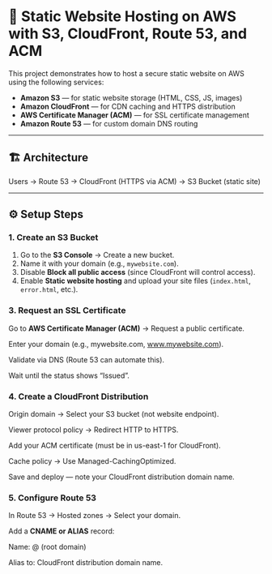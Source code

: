 # 🚀 Static Website Hosting on AWS with S3, CloudFront, Route 53, and ACM

This project demonstrates how to host a secure static website on AWS using the following services:

- **Amazon S3** — for static website storage (HTML, CSS, JS, images)
- **Amazon CloudFront** — for CDN caching and HTTPS distribution
- **AWS Certificate Manager (ACM)** — for SSL certificate management
- **Amazon Route 53** — for custom domain DNS routing

---

## 🏗️ Architecture

Users → Route 53 → CloudFront (HTTPS via ACM) → S3 Bucket (static site)

---

## ⚙️ Setup Steps

### 1. Create an S3 Bucket
1. Go to the **S3 Console** → Create a new bucket.
2. Name it with your domain (e.g., `mywebsite.com`).
3. Disable **Block all public access** (since CloudFront will control access).
4. Enable **Static website hosting** and upload your site files (`index.html`, `error.html`, etc.).

### 3. Request an SSL Certificate

Go to **AWS Certificate Manager (ACM)** → Request a public certificate.

Enter your domain (e.g., mywebsite.com, www.mywebsite.com).

Validate via DNS (Route 53 can automate this).

Wait until the status shows “Issued”.

### 4. Create a CloudFront Distribution

Origin domain → Select your S3 bucket (not website endpoint).

Viewer protocol policy → Redirect HTTP to HTTPS.

Add your ACM certificate (must be in us-east-1 for CloudFront).

Cache policy → Use Managed-CachingOptimized.

Save and deploy — note your CloudFront distribution domain name.

### 5. Configure Route 53

In Route 53 → Hosted zones → Select your domain.

Add a **CNAME or ALIAS** record:

Name: @ (root domain)

Alias to: CloudFront distribution domain name.
